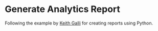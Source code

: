 # Generate Analytics Report

Following the example by [Keith Galli](https://www.youtube.com/watch?v=UmN2_R4KEg8) for creating reports using Python. 